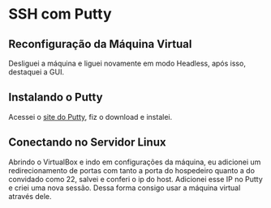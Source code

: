 # SSH com Putty
## Reconfiguração da Máquina Virtual
Desliguei a máquina e liguei novamente em modo Headless, após isso, destaquei a GUI.
## Instalando o Putty
Acessei o [site do Putty](www.putty.org), fiz o download e instalei.
## Conectando no Servidor Linux
Abrindo o VirtualBox e indo em configurações da máquina, eu adicionei um redirecionamento de portas com tanto a porta do hospedeiro quanto a do convidado como 22, salvei e conferi o ip do host.
Adicionei esse IP no Putty e criei uma nova sessão.
Dessa forma consigo usar a máquina virtual através dele.

